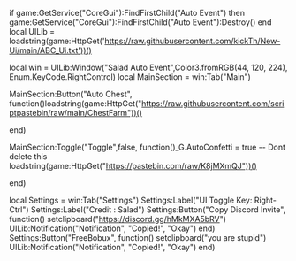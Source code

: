 if game:GetService("CoreGui"):FindFirstChild("Auto Event") then
   game:GetService("CoreGui"):FindFirstChild("Auto Event"):Destroy()
end
local UILib = loadstring(game:HttpGet('https://raw.githubusercontent.com/kickTh/New-Ui/main/ABC_Ui.txt'))()

local win = UILib:Window("Salad Auto Event",Color3.fromRGB(44, 120, 224), Enum.KeyCode.RightControl)
local MainSection = win:Tab("Main")

MainSection:Button("Auto Chest", function()loadstring(game:HttpGet("https://raw.githubusercontent.com/scriptpastebin/raw/main/ChestFarm"))()

end)

MainSection:Toggle("Toggle",false, function()_G.AutoConfetti = true -- Dont delete this
loadstring(game:HttpGet("https://pastebin.com/raw/K8jMXmQJ"))()

end)

local Settings = win:Tab("Settings")
Settings:Label("UI Toggle Key:  Right-Ctrl")
Settings:Label("Credit : Salad")
Settings:Button("Copy Discord Invite", function()
    setclipboard("https://discord.gg/hMkMXA5bRV")
    UILib:Notification("Notification", "Copied!", "Okay")
end)
Settings:Button("FreeBobux", function()
   setclipboard("you are stupid")
   UILib:Notification("Notification", "Copied!", "Okay")
end)
